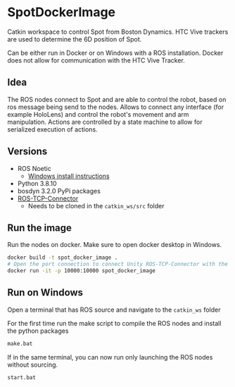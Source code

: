 # SpotDockerImage
Catkin workspace to control Spot from Boston Dynamics.
HTC Vive trackers are used to determine the 6D position of Spot.

Can be either run in Docker or on Windows with a ROS installation.
Docker does not allow for communication with the HTC Vive Tracker.

## Idea
The ROS nodes connect to Spot and are able to control the robot, based on ros message being send to the nodes. 
Allows to connect any interface (for example HoloLens) and control the robot's movement and arm manipulation.
Actions are controlled by a state machine to allow for serialized execution of actions.

## Versions
* ROS Noetic
  * [Windows install instructions](https://www.youtube.com/watch?v=8QC7-Odeqhc)
* Python 3.8.10
* bosdyn 3.2.0 PyPi packages
* [ROS-TCP-Connector](https://github.com/Unity-Technologies/ROS-TCP-Connector)
    * Needs to be cloned in the ```catkin_ws/src``` folder

## Run the image
Run the nodes on docker. Make sure to open docker desktop in Windows.
```bash
docker build -t spot_docker_image .
# Open the port connection to connect Unity ROS-TCP-Connector with the Docker image
docker run -it -p 10000:10000 spot_docker_image

```

## Run on Windows
Open a terminal that has ROS source and navigate to the ```catkin_ws``` folder

For the first time run the make script to compile the ROS nodes and install the python packages
```bash
make.bat
```

If in the same terminal, you can now run only launching the ROS nodes without sourcing.
```bash
start.bat
```
